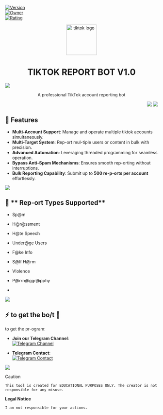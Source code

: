 
[![Version](https://img.shields.io/badge/version-1.0-black)]()  
[![Owner](https://img.shields.io/badge/root-abrzi-pink)]()  
[![Rating](https://img.shields.io/badge/-⭐⭐⭐⭐⭐-cyan)]()

<p align="center"><img src="https://upload.wikimedia.org/wikipedia/en/thumb/a/a9/TikTok_logo.svg/768px-TikTok_logo.svg.png" width="100px" height="100px" alt="tiktok logo"></p>

<h1 align="center">TIKTOK REPORT BOT V1.0 </h1>

<img src="https://user-images.githubusercontent.com/73097560/115834477-dbab4500-a447-11eb-908a-139a6edaec5c.gif">

<p align="center">A professional TikTok account reporting bot </p>

<p align="right">
  <img src="https://files.catbox.moe/dwjnmj.png"
</p>

<img src="https://user-images.githubusercontent.com/73097560/115834477-dbab4500-a447-11eb-908a-139a6edaec5c.gif">


## 🌟 **Features**  

- **Multi-Account Support**: Manage and operate multiple tiktok accounts simultaneously.  
- **Multi-Target System**: Rep-ort mul-tiple users or content in bulk with precision.  
- **Advanced Automation**: Leveraging threaded programming for seamless operation.  
- **Bypass Anti-Spam Mechanisms**: Ensures smooth rep-orting without interruptions.  
- **Bulk Reporting Capability**: Submit up to **500 re-p-orts per account** effortlessly.  

<img src="https://user-images.githubusercontent.com/73097560/115834477-dbab4500-a447-11eb-908a-139a6edaec5c.gif">

## 🎯 ** Rep-ort Types Supported**  

- Sp@m  
- H@r@ssment  
- H@te Speech  
- Under@ge Users  
- F@ke Info  
- S@lf H@rm  
- V!olence  
- P@rrn@ggr@pphy

- 
<img src="https://user-images.githubusercontent.com/73097560/115834477-dbab4500-a447-11eb-908a-139a6edaec5c.gif">



## ⚡ to get the bo/t 💸
to get the pr-ogram:

- **Join our Telegram Channel**:  
  [![Telegram Channel](https://img.shields.io/badge/Telegram-Channel-blue)](https://t.me/rootabrzibots)

- **Telegram Contact**:  
  [![Telegram Contact](https://img.shields.io/badge/Telegram-Contact-blue)](https://t.me/abrzi505)

<img src="https://user-images.githubusercontent.com/73097560/115834477-dbab4500-a447-11eb-908a-139a6edaec5c.gif">

> [!CAUTION]
> ```This tool is created for EDUCATIONAL PURPOSES ONLY. The creator is not responsible for any misuse.```

**Legal Notice**

```console
I am not responsible for your actions.
```

